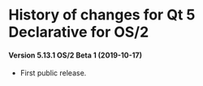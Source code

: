 # History of changes for Qt 5 Declarative for OS/2

#### Version 5.13.1 OS/2 Beta 1 (2019-10-17)

* First public release.
